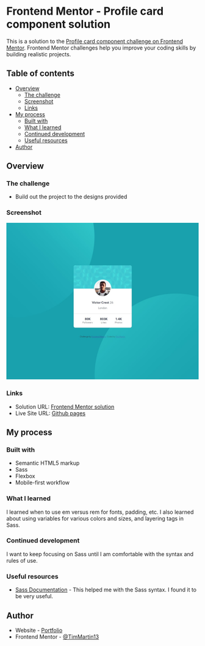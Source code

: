 # Frontend Mentor - Profile card component solution

This is a solution to the [Profile card component challenge on Frontend Mentor](https://www.frontendmentor.io/challenges/profile-card-component-cfArpWshJ). Frontend Mentor challenges help you improve your coding skills by building realistic projects. 

## Table of contents

- [Overview](#overview)
  - [The challenge](#the-challenge)
  - [Screenshot](#screenshot)
  - [Links](#links)
- [My process](#my-process)
  - [Built with](#built-with)
  - [What I learned](#what-i-learned)
  - [Continued development](#continued-development)
  - [Useful resources](#useful-resources)
- [Author](#author)


## Overview

### The challenge

- Build out the project to the designs provided

### Screenshot

![desktop screenshot](./images/screenshot.jpg)


### Links

- Solution URL: [Frontend Mentor solution](https://www.frontendmentor.io/solutions/profile-card-in-html-and-sass-qbMeNj4Q5)
- Live Site URL: [Github pages](https://timmartin13.github.io/profile-card-component-main/)

## My process

### Built with

- Semantic HTML5 markup
- Sass
- Flexbox
- Mobile-first workflow


### What I learned

I learned when to use em versus rem for fonts, padding, etc.  I also learned about using variables for various colors and sizes, and layering tags in Sass.


### Continued development

I want to keep focusing on Sass until I am comfortable with the syntax and rules of use.

### Useful resources

- [Sass Documentation](https://sass-lang.com/documentation/style-rules/declarations) - This helped me with the Sass syntax. I found it to be very useful.


## Author

- Website - [Portfolio](https://timmartin13.github.io/react-portfolio/)
- Frontend Mentor - [@TimMartin13](https://www.frontendmentor.io/profile/TimMartin13)
